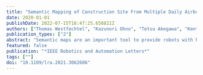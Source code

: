 ```yaml
---
title: "Semantic Mapping of Construction Site From Multiple Daily Airborne LiDAR Data"
date: 2020-01-01
publishDate: 2022-07-15T16:47:25.658821Z
authors: ["Thomas Westfechtel", "Kazunori Ohno", "Tetsu Akegawa", "Kento Yamada", "Ranulfo Bezerra", "Shotaro Kojima", "Taro Suzuki", "Tomohiro Komatsu", "Yukinori Shibata", "Kimitaka Asano", "Keji Nagatani", "Naoto Miyamoto", "Takahiro Suzuki", "Tatsuya Harada", "Satoshi Tadokoro"]
publication_types: ["2"]
abstract: "Semantic maps are an important tool to provide robots with high-level knowledge about the environment, enabling them to better react to and interact with their surroundings. However, as a single measurement of the environment is solely a snapshot of a specific time, it does not necessarily reflect the underlying semantics. In this work, we propose a method to create a semantic map of a construction site by fusing multiple daily data. The construction site is measured by an unmanned aerial vehicle (UAV) equipped with a LiDAR. We extract clusters above ground level from the measurements and classify them using either a random forest or a deep learning based classifier. Furthermore, we combine the classification results of several measurements to generalize the classification of the single measurements and create a general semantic map of the working site. We measured two construction fields for our evaluation. The classification models can achieve an average intersection over union (IoU) score of 69.2 during classification on the Sanbongi field, which is used for training, validation and testing and an IoU score of 49.16 on a hold-out testing field. In a final step, we show how the semantic map can be employed to suggest a parking spot for a dump truck, and in addition, show that the semantic map can be utilized to improve path planning inside the construction site."
featured: false
publication: "*IEEE Robotics and Automation Letters*"
tags: [""]
doi: "10.1109/lra.2021.3062606"
---
```


